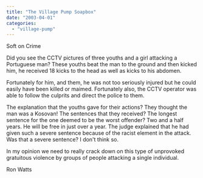 ```yaml
---
title: "The Village Pump Soapbox"
date: "2003-04-01"
categories: 
  - "village-pump"
---
```


Soft on Crime

Did you see the CCTV pictures of three youths and a girl attacking a Portuguese man? These youths beat the man to the ground and then kicked him, he received 18 kicks to the head as well as kicks to his abdomen.

Fortunately for him, and them, he was not too seriously injured but he could easily have been killed or maimed. Fortunately also, the CCTV operator was able to follow the culprits and direct the police to them.

The explanation that the youths gave for their actions? They thought the man was a Kosovan! The sentences that they received? The longest sentence for the one deemed to be the worst offender? Two and a half years. He will be free in just over a year. The judge explained that he had given such a severe sentence because of the racist element in the attack. Was that a severe sentence? I don't think so.

In my opinion we need to really crack down on this type of unprovoked gratuitous violence by groups of people attacking a single individual.

Ron Watts
